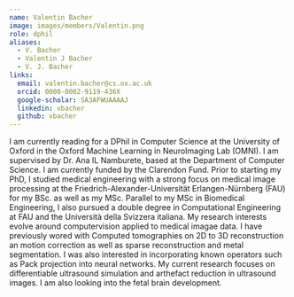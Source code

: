 ```yaml
---
name: Valentin Bacher
image: images/members/Valentin.png
role: dphil
aliases:
  - V. Bacher
  - Valentin J Bacher
  - V. J. Bacher
links:
  email: valentin.bacher@cs.ox.ac.uk
  orcid: 0000-0002-9119-436X
  google-scholar: SA3AFWUAAAAJ
  linkedin: vbacher
  github: vbacher
---
```


I am currently reading for a DPhil in Computer Science at the University of Oxford in the Oxford Machine Learning in NeuroImaging Lab (OMNI). I am supervised by Dr. Ana IL Namburete, based at the Department of Computer Science. I am currently funded by the Clarendon Fund. Prior to starting my PhD, I studied medical engineering with a strong focus on medical image processing at the Friedrich-Alexander-Universität Erlangen-Nürnberg (FAU) for my BSc. as well as my MSc. Parallel to my MSc in Biomedical Engineering, I also pursued a double degree in Computational Engineering at FAU and the Università della Svizzera italiana.
My research interests evolve around computervision applied to medical imagae data. I have previously wored with Computed tomographies on 2D to 3D reconstruction an motion correction as well as sparse reconstruction and metal segmentation. I was also interested in incorporating known operators such as Pack projection into neural networks. My current research focuses on differentiable ultrasound simulation and arthefact reduction in ultrasound images. I am also looking into the fetal brain development.
